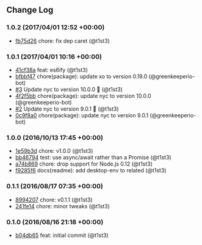 ## Change Log

### 1.0.2 (2017/04/01 12:52 +00:00)
- [fb75d26](https://github.com/t1st3/is-xfce/commit/fb75d26696240864a265837ed480376581f0402a) chore: fix dep caret (@t1st3)

### 1.0.1 (2017/04/01 10:16 +00:00)
- [41cf38a](https://github.com/t1st3/is-xfce/commit/41cf38ae0f7978fef6e5ae2e2294965645fc4392) feat: es6ify (@t1st3)
- [bfbbf47](https://github.com/t1st3/is-xfce/commit/bfbbf4771e3c61628375af7e1713e4dfe3439c0b) chore(package): update xo to version 0.19.0 (@greenkeeperio-bot)
- [#3](https://github.com/t1st3/is-xfce/pull/3) Update nyc to version 10.0.0 🚀 (@t1st3)
- [4f2f5bb](https://github.com/t1st3/is-xfce/commit/4f2f5bb205a34b9ec788b4e0b7bf933d19a964f5) chore(package): update nyc to version 10.0.0 (@greenkeeperio-bot)
- [#2](https://github.com/t1st3/is-xfce/pull/2) Update nyc to version 9.0.1 🚀 (@t1st3)
- [0c9f8a0](https://github.com/t1st3/is-xfce/commit/0c9f8a088610fffb5779a658f4079dda4fc31a57) chore(package): update nyc to version 9.0.1 (@greenkeeperio-bot)

### 1.0.0 (2016/10/13 17:45 +00:00)
- [1e59b3d](https://github.com/t1st3/is-xfce/commit/1e59b3dbdf5d7a7f99267513a002c51b9124750e) chore: v1.0.0 (@t1st3)
- [bb46794](https://github.com/t1st3/is-xfce/commit/bb46794cbb9993cbd7893480f1bbf367aa9a6484) test: use async/await rather than a Promise (@t1st3)
- [a74b869](https://github.com/t1st3/is-xfce/commit/a74b86975dff950c65d89786176f3e86eb88a018) chore: drop support for Node.js 0.12 (@t1st3)
- [f9285f6](https://github.com/t1st3/is-xfce/commit/f9285f678e4f24fc1bc8d542cf013a4d16baca3d) docs(readme): add desktop-env to related (@t1st3)

### 0.1.1 (2016/08/17 07:35 +00:00)
- [8994207](https://github.com/t1st3/is-xfce/commit/899420746710c6a2895557d3f2f3fa5ae5a453af) chore: v0.1.1 (@t1st3)
- [241fe14](https://github.com/t1st3/is-xfce/commit/241fe1480de3fdb69d72fd3b78d4622680a51433) chore: minor tweaks (@t1st3)

### 0.1.0 (2016/08/16 21:18 +00:00)
- [b04db65](https://github.com/t1st3/is-xfce/commit/b04db65a43032729899059f97eb711d00c7d1245) feat: initial commit (@t1st3)